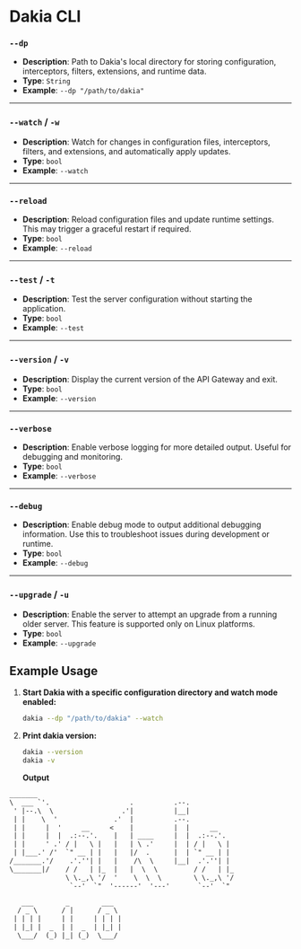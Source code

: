 # Dakia CLI

### `--dp`

- **Description**: Path to Dakia's local directory for storing configuration, interceptors, filters, extensions, and runtime data.
- **Type**: `String`
- **Example**: `--dp "/path/to/dakia"`

---

### `--watch` / `-w`

- **Description**: Watch for changes in configuration files, interceptors, filters, and extensions, and automatically apply updates.
- **Type**: `bool`
- **Example**: `--watch`

---

### `--reload`

- **Description**: Reload configuration files and update runtime settings. This may trigger a graceful restart if required.
- **Type**: `bool`
- **Example**: `--reload`

---

### `--test` / `-t`

- **Description**: Test the server configuration without starting the application.
- **Type**: `bool`
- **Example**: `--test`

---

### `--version` / `-v`

- **Description**: Display the current version of the API Gateway and exit.
- **Type**: `bool`
- **Example**: `--version`

---

### `--verbose`

- **Description**: Enable verbose logging for more detailed output. Useful for debugging and monitoring.
- **Type**: `bool`
- **Example**: `--verbose`

---

### `--debug`

- **Description**: Enable debug mode to output additional debugging information. Use this to troubleshoot issues during development or runtime.
- **Type**: `bool`
- **Example**: `--debug`

---

### `--upgrade` / `-u`

- **Description**: Enable the server to attempt an upgrade from a running older server. This feature is supported only on Linux platforms.
- **Type**: `bool`
- **Example**: `--upgrade`

## Example Usage

1. **Start Dakia with a specific configuration directory and watch mode enabled:**
   ```bash
   dakia --dp "/path/to/dakia" --watch
   ```
1. **Print dakia version:**
   ```bash
   dakia --version
   dakia -v
   ```
   **Output**

```txt
_______
\  ___ `'.                    .          .--.
 ' |--.\  \                 .'|          |__|
 | |    \  '              .'  |          .--.
 | |     |  '     __     <    |          |  |     __
 | |     |  |  .:--.'.    |   | ____     |  |  .:--.'.
 | |     ' .' / |   \ |   |   | \ .'     |  | / |   \ |
 | |___.' /'  `" __ | |   |   |/  .      |  | `" __ | |
/_______.'/    .'.''| |   |    /\  \     |__|  .'.''| |
\_______|/    / /   | |_  |   |  \  \         / /   | |_
              \ \._,\ '/  '    \  \  \        \ \._,\ '/
               `--'  `"  '------'  '---'       `--'  `"

   ___        _        ___
  / _ \      / |      / _ \
 | | | |     | |     | | | |
 | |_| |  _  | |  _  | |_| |
  \___/  (_) |_| (_)  \___/
```
